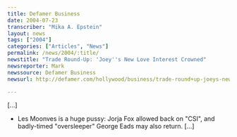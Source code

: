 ```yaml
---
title: Defamer Business
date: 2004-07-23
transcriber: "Mika A. Epstein"
layout: news
tags: ["2004"]
categories: ["Articles", "News"]
permalink: /news/2004/:title/
newstitle: "Trade Round-Up: 'Joey''s New Love Interest Crowned"
newsreporter: Mark
newssource: Defamer Business
newsurl: http://defamer.com/hollywood/business/trade-round+up-joeys-new-love-interest-crowned-18143.php

---
```


[...]

* Les Moonves is a huge pussy: Jorja Fox allowed back on "CSI", and badly-timed "oversleeper" George Eads may also return. [...]
